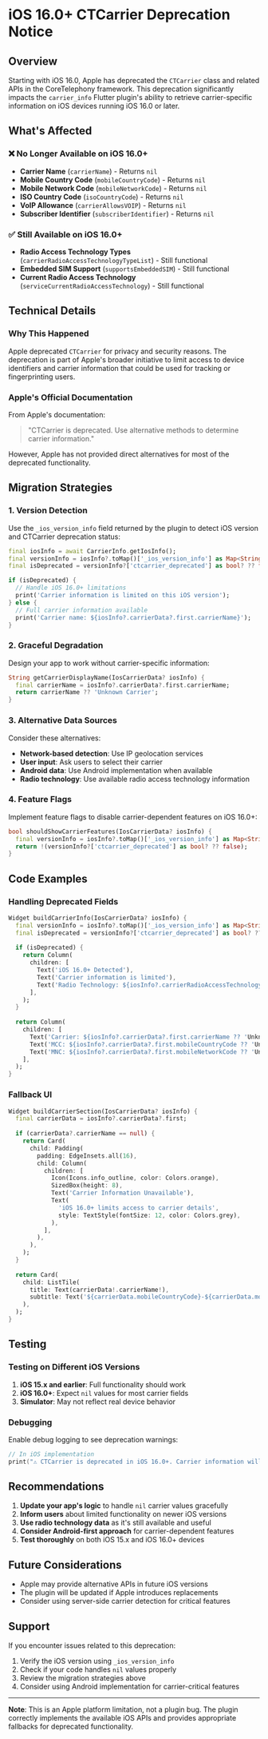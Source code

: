 # iOS 16.0+ CTCarrier Deprecation Notice

## Overview

Starting with iOS 16.0, Apple has deprecated the `CTCarrier` class and related APIs in the CoreTelephony framework. This deprecation significantly impacts the `carrier_info` Flutter plugin's ability to retrieve carrier-specific information on iOS devices running iOS 16.0 or later.

## What's Affected

### ❌ No Longer Available on iOS 16.0+
- **Carrier Name** (`carrierName`) - Returns `nil`
- **Mobile Country Code** (`mobileCountryCode`) - Returns `nil`
- **Mobile Network Code** (`mobileNetworkCode`) - Returns `nil`
- **ISO Country Code** (`isoCountryCode`) - Returns `nil`
- **VoIP Allowance** (`carrierAllowsVOIP`) - Returns `nil`
- **Subscriber Identifier** (`subscriberIdentifier`) - Returns `nil`

### ✅ Still Available on iOS 16.0+
- **Radio Access Technology Types** (`carrierRadioAccessTechnologyTypeList`) - Still functional
- **Embedded SIM Support** (`supportsEmbeddedSIM`) - Still functional
- **Current Radio Access Technology** (`serviceCurrentRadioAccessTechnology`) - Still functional

## Technical Details

### Why This Happened

Apple deprecated `CTCarrier` for privacy and security reasons. The deprecation is part of Apple's broader initiative to limit access to device identifiers and carrier information that could be used for tracking or fingerprinting users.

### Apple's Official Documentation

From Apple's documentation:
> "CTCarrier is deprecated. Use alternative methods to determine carrier information."

However, Apple has not provided direct alternatives for most of the deprecated functionality.

## Migration Strategies

### 1. Version Detection

Use the `_ios_version_info` field returned by the plugin to detect iOS version and CTCarrier deprecation status:

```dart
final iosInfo = await CarrierInfo.getIosInfo();
final versionInfo = iosInfo?.toMap()['_ios_version_info'] as Map<String, dynamic>?;
final isDeprecated = versionInfo?['ctcarrier_deprecated'] as bool? ?? false;

if (isDeprecated) {
  // Handle iOS 16.0+ limitations
  print('Carrier information is limited on this iOS version');
} else {
  // Full carrier information available
  print('Carrier name: ${iosInfo?.carrierData?.first.carrierName}');
}
```

### 2. Graceful Degradation

Design your app to work without carrier-specific information:

```dart
String getCarrierDisplayName(IosCarrierData? iosInfo) {
  final carrierName = iosInfo?.carrierData?.first.carrierName;
  return carrierName ?? 'Unknown Carrier';
}
```

### 3. Alternative Data Sources

Consider these alternatives:

- **Network-based detection**: Use IP geolocation services
- **User input**: Ask users to select their carrier
- **Android data**: Use Android implementation when available
- **Radio technology**: Use available radio access technology information

### 4. Feature Flags

Implement feature flags to disable carrier-dependent features on iOS 16.0+:

```dart
bool shouldShowCarrierFeatures(IosCarrierData? iosInfo) {
  final versionInfo = iosInfo?.toMap()['_ios_version_info'] as Map<String, dynamic>?;
  return !(versionInfo?['ctcarrier_deprecated'] as bool? ?? false);
}
```

## Code Examples

### Handling Deprecated Fields

```dart
Widget buildCarrierInfo(IosCarrierData? iosInfo) {
  final versionInfo = iosInfo?.toMap()['_ios_version_info'] as Map<String, dynamic>?;
  final isDeprecated = versionInfo?['ctcarrier_deprecated'] as bool? ?? false;
  
  if (isDeprecated) {
    return Column(
      children: [
        Text('iOS 16.0+ Detected'),
        Text('Carrier information is limited'),
        Text('Radio Technology: ${iosInfo?.carrierRadioAccessTechnologyTypeList?.join(', ')}'),
      ],
    );
  }
  
  return Column(
    children: [
      Text('Carrier: ${iosInfo?.carrierData?.first.carrierName ?? 'Unknown'}'),
      Text('MCC: ${iosInfo?.carrierData?.first.mobileCountryCode ?? 'Unknown'}'),
      Text('MNC: ${iosInfo?.carrierData?.first.mobileNetworkCode ?? 'Unknown'}'),
    ],
  );
}
```

### Fallback UI

```dart
Widget buildCarrierSection(IosCarrierData? iosInfo) {
  final carrierData = iosInfo?.carrierData?.first;
  
  if (carrierData?.carrierName == null) {
    return Card(
      child: Padding(
        padding: EdgeInsets.all(16),
        child: Column(
          children: [
            Icon(Icons.info_outline, color: Colors.orange),
            SizedBox(height: 8),
            Text('Carrier Information Unavailable'),
            Text(
              'iOS 16.0+ limits access to carrier details',
              style: TextStyle(fontSize: 12, color: Colors.grey),
            ),
          ],
        ),
      ),
    );
  }
  
  return Card(
    child: ListTile(
      title: Text(carrierData!.carrierName!),
      subtitle: Text('${carrierData.mobileCountryCode}-${carrierData.mobileNetworkCode}'),
    ),
  );
}
```

## Testing

### Testing on Different iOS Versions

1. **iOS 15.x and earlier**: Full functionality should work
2. **iOS 16.0+**: Expect `nil` values for most carrier fields
3. **Simulator**: May not reflect real device behavior

### Debugging

Enable debug logging to see deprecation warnings:

```swift
// In iOS implementation
print("⚠️ CTCarrier is deprecated in iOS 16.0+. Carrier information will be limited.")
```

## Recommendations

1. **Update your app's logic** to handle `nil` carrier values gracefully
2. **Inform users** about limited functionality on newer iOS versions
3. **Use radio technology data** as it's still available and useful
4. **Consider Android-first approach** for carrier-dependent features
5. **Test thoroughly** on both iOS 15.x and iOS 16.0+ devices

## Future Considerations

- Apple may provide alternative APIs in future iOS versions
- The plugin will be updated if Apple introduces replacements
- Consider using server-side carrier detection for critical features

## Support

If you encounter issues related to this deprecation:

1. Verify the iOS version using `_ios_version_info`
2. Check if your code handles `nil` values properly
3. Review the migration strategies above
4. Consider using Android implementation for carrier-critical features

---

**Note**: This is an Apple platform limitation, not a plugin bug. The plugin correctly implements the available iOS APIs and provides appropriate fallbacks for deprecated functionality. 